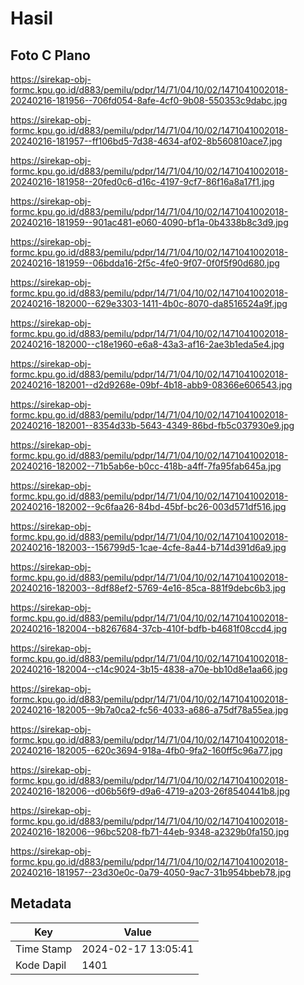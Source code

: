 # Hasil

## Foto C Plano

https://sirekap-obj-formc.kpu.go.id/d883/pemilu/pdpr/14/71/04/10/02/1471041002018-20240216-181956--706fd054-8afe-4cf0-9b08-550353c9dabc.jpg

https://sirekap-obj-formc.kpu.go.id/d883/pemilu/pdpr/14/71/04/10/02/1471041002018-20240216-181957--ff106bd5-7d38-4634-af02-8b560810ace7.jpg

https://sirekap-obj-formc.kpu.go.id/d883/pemilu/pdpr/14/71/04/10/02/1471041002018-20240216-181958--20fed0c6-d16c-4197-9cf7-86f16a8a17f1.jpg

https://sirekap-obj-formc.kpu.go.id/d883/pemilu/pdpr/14/71/04/10/02/1471041002018-20240216-181959--901ac481-e060-4090-bf1a-0b4338b8c3d9.jpg

https://sirekap-obj-formc.kpu.go.id/d883/pemilu/pdpr/14/71/04/10/02/1471041002018-20240216-181959--06bdda16-2f5c-4fe0-9f07-0f0f5f90d680.jpg

https://sirekap-obj-formc.kpu.go.id/d883/pemilu/pdpr/14/71/04/10/02/1471041002018-20240216-182000--629e3303-1411-4b0c-8070-da8516524a9f.jpg

https://sirekap-obj-formc.kpu.go.id/d883/pemilu/pdpr/14/71/04/10/02/1471041002018-20240216-182000--c18e1960-e6a8-43a3-af16-2ae3b1eda5e4.jpg

https://sirekap-obj-formc.kpu.go.id/d883/pemilu/pdpr/14/71/04/10/02/1471041002018-20240216-182001--d2d9268e-09bf-4b18-abb9-08366e606543.jpg

https://sirekap-obj-formc.kpu.go.id/d883/pemilu/pdpr/14/71/04/10/02/1471041002018-20240216-182001--8354d33b-5643-4349-86bd-fb5c037930e9.jpg

https://sirekap-obj-formc.kpu.go.id/d883/pemilu/pdpr/14/71/04/10/02/1471041002018-20240216-182002--71b5ab6e-b0cc-418b-a4ff-7fa95fab645a.jpg

https://sirekap-obj-formc.kpu.go.id/d883/pemilu/pdpr/14/71/04/10/02/1471041002018-20240216-182002--9c6faa26-84bd-45bf-bc26-003d571df516.jpg

https://sirekap-obj-formc.kpu.go.id/d883/pemilu/pdpr/14/71/04/10/02/1471041002018-20240216-182003--156799d5-1cae-4cfe-8a44-b714d391d6a9.jpg

https://sirekap-obj-formc.kpu.go.id/d883/pemilu/pdpr/14/71/04/10/02/1471041002018-20240216-182003--8df88ef2-5769-4e16-85ca-881f9debc6b3.jpg

https://sirekap-obj-formc.kpu.go.id/d883/pemilu/pdpr/14/71/04/10/02/1471041002018-20240216-182004--b8267684-37cb-410f-bdfb-b4681f08ccd4.jpg

https://sirekap-obj-formc.kpu.go.id/d883/pemilu/pdpr/14/71/04/10/02/1471041002018-20240216-182004--c14c9024-3b15-4838-a70e-bb10d8e1aa66.jpg

https://sirekap-obj-formc.kpu.go.id/d883/pemilu/pdpr/14/71/04/10/02/1471041002018-20240216-182005--9b7a0ca2-fc56-4033-a686-a75df78a55ea.jpg

https://sirekap-obj-formc.kpu.go.id/d883/pemilu/pdpr/14/71/04/10/02/1471041002018-20240216-182005--620c3694-918a-4fb0-9fa2-160ff5c96a77.jpg

https://sirekap-obj-formc.kpu.go.id/d883/pemilu/pdpr/14/71/04/10/02/1471041002018-20240216-182006--d06b56f9-d9a6-4719-a203-26f8540441b8.jpg

https://sirekap-obj-formc.kpu.go.id/d883/pemilu/pdpr/14/71/04/10/02/1471041002018-20240216-182006--96bc5208-fb71-44eb-9348-a2329b0fa150.jpg

https://sirekap-obj-formc.kpu.go.id/d883/pemilu/pdpr/14/71/04/10/02/1471041002018-20240216-181957--23d30e0c-0a79-4050-9ac7-31b954bbeb78.jpg


## Metadata

| Key        | Value               |
| ---------- | ------------------- |
| Time Stamp | 2024-02-17 13:05:41 |
| Kode Dapil | 1401                |



